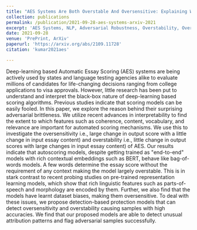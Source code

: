 ```yaml
---
title: "AES Systems Are Both Overstable And Oversensitive: Explaining Why And Proposing Defenses"
collection: publications
permalink: /publication/2021-09-28-aes-systems-arxiv-2021
excerpt: 'AES Systems, NLP, Adversarial Robustness, Overstability, Oversensitivity'
date: 2021-09-28
venue: 'PrePrint, ArXiv'
paperurl: 'https://arxiv.org/abs/2109.11728'
citation: 'kumar2021aes'

---
```


Deep-learning based Automatic Essay Scoring (AES) systems are being actively used by states and language testing agencies alike to evaluate millions of candidates for life-changing decisions ranging from college applications to visa approvals. However, little research has been put to understand and interpret the black-box nature of deep-learning based scoring algorithms. Previous studies indicate that scoring models can be easily fooled. In this paper, we explore the reason behind their surprising adversarial brittleness. We utilize recent advances in interpretability to find the extent to which features such as coherence, content, vocabulary, and relevance are important for automated scoring mechanisms. We use this to investigate the oversensitivity i.e., large change in output score with a little change in input essay content) and overstability i.e., little change in output scores with large changes in input essay content) of AES. Our results indicate that autoscoring models, despite getting trained as "end-to-end" models with rich contextual embeddings such as BERT, behave like bag-of-words models. A few words determine the essay score without the requirement of any context making the model largely overstable. This is in stark contrast to recent probing studies on pre-trained representation learning models, which show that rich linguistic features such as parts-of-speech and morphology are encoded by them. Further, we also find that the models have learnt dataset biases, making them oversensitive. To deal with these issues, we propose detection-based protection models that can detect oversensitivity and overstability causing samples with high accuracies. We find that our proposed models are able to detect unusual attribution patterns and flag adversarial samples successfully.